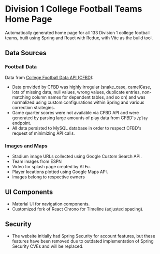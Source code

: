 # Division 1 College Football Teams Home Page

Automatically generated home page for all 133 Division 1 college football teams, built using Spring and React with Redux, with Vite as the build tool.

## Data Sources

### Football Data
Data from [College Football Data API (CFBD)](https://api.collegefootballdata.com/api/docs/?url=/api-docs.json):

- Data provided by CFBD was highly irregular (snake_case, camelCase, lots of missing data, null values, wrong values, duplicate entries, non-matching column names for dependent tables, and so on) and was normalized using custom configurations within Spring and various correction strategies.
- Game quarter scores were not available via CFBD API and were generated by parsing large amounts of play data from CFBD's `/play` endpoint.
- All data persisted to MySQL database in order to respect CFBD's request of minimizing API calls.

### Images and Maps
- Stadium image URLs collected using Google Custom Search API.
- Team images from ESPN
- Video for splash page created by Al Fu. 
- Player locations plotted using Google Maps API.
- Images belong to respective owners

## UI Components
- Material UI for navigation components.
- Customized fork of React Chrono for Timeline (adjusted spacing).

## Security
- The website initially had Spring Security for account features, but these features have been removed due to outdated implementation of Spring Security CVEs and will be replaced.
